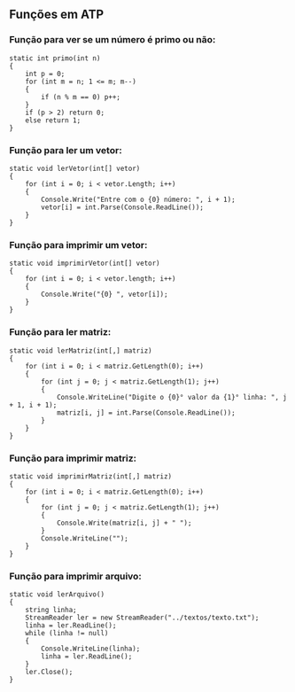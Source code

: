 ## Funções em ATP

### Função para ver se um número é primo ou não:

```
static int primo(int n)
{
    int p = 0;
    for (int m = n; 1 <= m; m--)
    {
        if (n % m == 0) p++;
    }
    if (p > 2) return 0;
    else return 1;
}   
```

### Função para ler um vetor:

```
static void lerVetor(int[] vetor)
{
    for (int i = 0; i < vetor.Length; i++)
    {
        Console.Write("Entre com o {0} número: ", i + 1);
        vetor[i] = int.Parse(Console.ReadLine());
    }
}
```

### Função para imprimir um vetor:

```
static void imprimirVetor(int[] vetor)
{
    for (int i = 0; i < vetor.length; i++)
    {
        Console.Write("{0} ", vetor[i]);
    }
}
```

### Função para ler matriz:

```
static void lerMatriz(int[,] matriz)
{
    for (int i = 0; i < matriz.GetLength(0); i++)
    {
        for (int j = 0; j < matriz.GetLength(1); j++)
        {
            Console.WriteLine("Digite o {0}° valor da {1}° linha: ", j + 1, i + 1);
            matriz[i, j] = int.Parse(Console.ReadLine());
        }
    }
}
```

### Função para imprimir matriz:

```
static void imprimirMatriz(int[,] matriz)
{
    for (int i = 0; i < matriz.GetLength(0); i++)
    {
        for (int j = 0; j < matriz.GetLength(1); j++)
        {
            Console.Write(matriz[i, j] + " ");
        }
        Console.WriteLine("");
    }
}
```

### Função para imprimir arquivo:

```
static void lerArquivo()
{
    string linha;
    StreamReader ler = new StreamReader("../textos/texto.txt");
    linha = ler.ReadLine();
    while (linha != null)
    {
        Console.WriteLine(linha);
        linha = ler.ReadLine();
    }
    ler.Close();
}
```